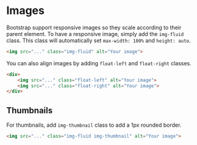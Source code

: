# Images

Bootstrap support responsive images so they scale according to their parent element. To have a responsive image, simply add the `img-fluid` class. This class will automatically set `max-width: 100%` and `height: auto`.

```html
<img src="..." class="img-fluid" alt="Your image">
```

You can also align images by adding `float-left`  and `float-right` classes.

```html
<div>
    <img src="..." class="float-left" alt="Your image">
    <img src="..." class="float-right" alt="Your image">
</div>
```

## Thumbnails

For thumbnails, add `img-thumbnail` class to add a 1px rounded border.

```html
<img src="..." class="img-fluid img-thumbnail" alt="Your image">
```